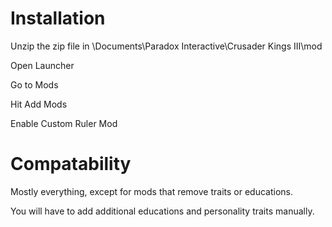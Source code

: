 # Installation
Unzip the zip file in \Documents\Paradox Interactive\Crusader Kings III\mod

Open Launcher

Go to Mods

Hit Add Mods

Enable Custom Ruler Mod


# Compatability
Mostly everything, except for mods that remove traits or educations. 

You will have to add additional educations and personality traits manually.
